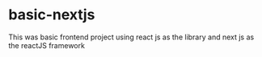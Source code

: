 # basic-nextjs

This was basic frontend project using react js as the library and next js as the reactJS framework
